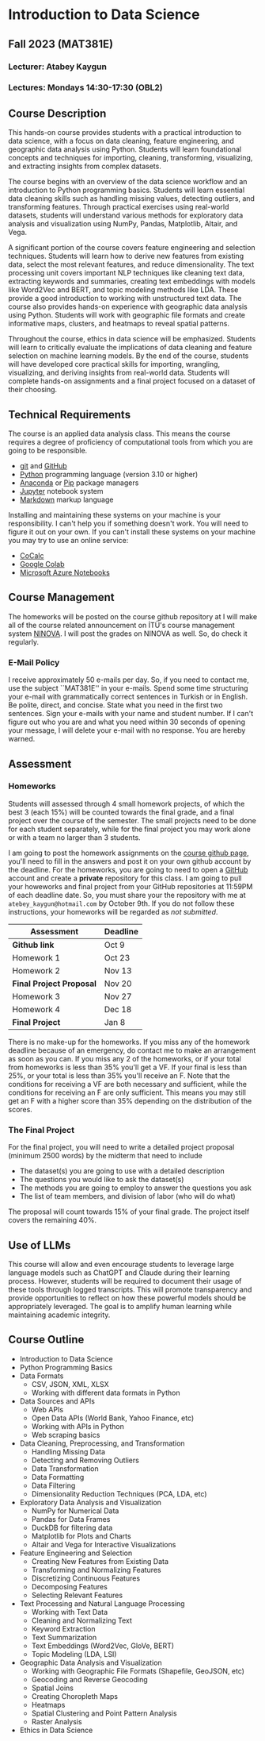 # Introduction to Data Science 

## Fall 2023 (MAT381E)

### Lecturer: Atabey Kaygun
### Lectures: Mondays 14:30-17:30 (OBL2)

## Course Description

This hands-on course provides students with a practical introduction to data science, with a focus on data cleaning, feature engineering, and geographic data analysis using Python. Students will learn foundational concepts and techniques for importing, cleaning, transforming, visualizing, and extracting insights from complex datasets. 

The course begins with an overview of the data science workflow and an introduction to Python programming basics. Students will learn essential data cleaning skills such as handling missing values, detecting outliers, and transforming features. Through practical exercises using real-world datasets, students will understand various methods for exploratory data analysis and visualization using NumPy, Pandas, Matplotlib, Altair, and Vega.

A significant portion of the course covers feature engineering and selection techniques. Students will learn how to derive new features from existing data, select the most relevant features, and reduce dimensionality. The text processing unit covers important NLP techniques like cleaning text data, extracting keywords and summaries, creating text embeddings with models like Word2Vec and BERT, and topic modeling methods like LDA. These provide a good introduction to working with unstructured text data. The course also provides hands-on experience with geographic data analysis using Python. Students will work with geographic file formats and create informative maps, clusters, and heatmaps to reveal spatial patterns. 

Throughout the course, ethics in data science will be emphasized. Students will learn to critically evaluate the implications of data cleaning and feature selection on machine learning models. By the end of the course, students will have developed core practical skills for importing, wrangling, visualizing, and deriving insights from real-world data. Students will complete hands-on assignments and a final project focused on a dataset of their choosing.

## Technical Requirements

The course is an applied data analysis class.  This means the course requires a degree of proficiency of computational tools from which you are going to be responsible.

* [git](https://git-scm.com/) and [GitHub](https://github.com/)
* [Python](https://www.python.org) programming language (version 3.10 or higher)
* [Anaconda](https://www.anaconda.com/) or [Pip](https://pypi.org/project/pip/) package managers
* [Jupyter](https://jupyter.org/) notebook system
* [Markdown](https://en.wikipedia.org/wiki/Markdown) markup language

Installing and maintaining these systems on your machine is your responsibility. I can't help you if something doesn't work. You will need to figure it out on your own.  If you can't install these systems on your machine you may try to use an online service:

* [CoCalc](https://cocalc.com/) 
* [Google Colab](https://colab.research.google.com/)
* [Microsoft Azure Notebooks](https://visualstudio.microsoft.com/vs/features/notebooks-at-microsoft/)


## Course Management

The homeworks will be posted on the course github repository at I will make all of the course related announcement on İTÜ's course management system [NINOVA](https://ninova.itu.edu.tr). I will post the grades on NINOVA as well. So, do check it regularly.

### E-Mail Policy

I receive approximately 50 e-mails per day. So, if you need to contact me, use the subject ``MAT381E'' in your e-mails. Spend some time structuring your e-mail with grammatically correct sentences in Turkish or in English. Be polite, direct, and concise. State what you need in the first two sentences.  Sign your e-mails with your name and student number. If I can't figure out who you are and what you need within 30 seconds of opening your message, I will delete your e-mail with no response. You are hereby warned.

## Assessment

### Homeworks

Students will assessed through 4 small homework projects, of which the best 3 (each 15%) will be counted towards the final grade, and a final project over the course of the semester. The small projects need to be done for each student separately, while for the final project you may work alone or with a team no larger than 3 students. 

I am going to post the homework assignments on the [course github page](https://github.com/kaygun/2023-Fall-381E), you'll need to fill in the answers and post it on your own github account by the deadline. For the homeworks, you are going to need to open a [GitHub](https://github.com) account and create a **private** repository for this class.  I am going to pull your howeworks and final project from your GitHub repositories at 11:59PM of each deadline date. So, you must share your the repository with me at `atebey_kaygun@hotmail.com` by October 9th. If you do not follow these instructions, your homeworks will be regarded as *not submitted*.

| Assessment                 | Deadline |
|----------------------------|----------|
| **Github link**            | Oct 9    |
| Homework 1                 | Oct 23   |
| Homework 2                 | Nov 13   |
| **Final Project Proposal** | Nov 20   |
| Homework 3                 | Nov 27   |
| Homework 4                 | Dec 18   |
| **Final Project**          | Jan 8    |

There is no make-up for the homeworks. If you miss any of the homework deadline because of an emergency, do contact me to make an arrangement as soon as you can. If you miss any 2 of the homeworks, or if your total from homeworks is less than 35% you'll get a VF. If your final is less than 25%, or your total is less than 35% you'll receive an F. Note that the conditions for receiving a VF are both necessary and sufficient, while the conditions for receiving an F are only sufficient. This means you may still get an F with a higher score than 35% depending on the distribution of the scores.

### The Final Project

For the final project, you will need to write a detailed project proposal (minimum 2500 words) by the midterm that need to include

- The dataset(s) you are going to use with a detailed description
- The questions you would like to ask the dataset(s)
- The methods you are going to employ to answer the questions you ask 
- The list of team members, and division of labor (who will do what)

The proposal will count towards 15% of your final grade. The project itself covers the remaining 40%.

## Use of LLMs

This course will allow and even encourage students to leverage large language models such as ChatGPT and Claude during their learning process. However, students will be required to document their usage of these tools through logged transcripts. This will promote transparency and provide opportunities to reflect on how these powerful models should be appropriately leveraged. The goal is to amplify human learning while maintaining academic integrity.

## Course Outline

- Introduction to Data Science
- Python Programming Basics
- Data Formats
  - CSV, JSON, XML, XLSX
  - Working with different data formats in Python
- Data Sources and APIs
  - Web APIs
  - Open Data APIs (World Bank, Yahoo Finance, etc) 
  - Working with APIs in Python
  - Web scraping basics
- Data Cleaning, Preprocessing, and Transformation
  - Handling Missing Data
  - Detecting and Removing Outliers
  - Data Transformation
  - Data Formatting
  - Data Filtering
  - Dimensionality Reduction Techniques (PCA, LDA, etc)
- Exploratory Data Analysis and Visualization
  - NumPy for Numerical Data
  - Pandas for Data Frames
  - DuckDB for filtering data
  - Matplotlib for Plots and Charts
  - Altair and Vega for Interactive Visualizations
- Feature Engineering and Selection
  - Creating New Features from Existing Data
  - Transforming and Normalizing Features
  - Discretizing Continuous Features
  - Decomposing Features
  - Selecting Relevant Features
- Text Processing and Natural Language Processing
  - Working with Text Data
  - Cleaning and Normalizing Text
  - Keyword Extraction
  - Text Summarization
  - Text Embeddings (Word2Vec, GloVe, BERT)
  - Topic Modeling (LDA, LSI)
- Geographic Data Analysis and Visualization
  - Working with Geographic File Formats (Shapefile, GeoJSON, etc)
  - Geocoding and Reverse Geocoding
  - Spatial Joins
  - Creating Choropleth Maps
  - Heatmaps
  - Spatial Clustering and Point Pattern Analysis
  - Raster Analysis
- Ethics in Data Science


